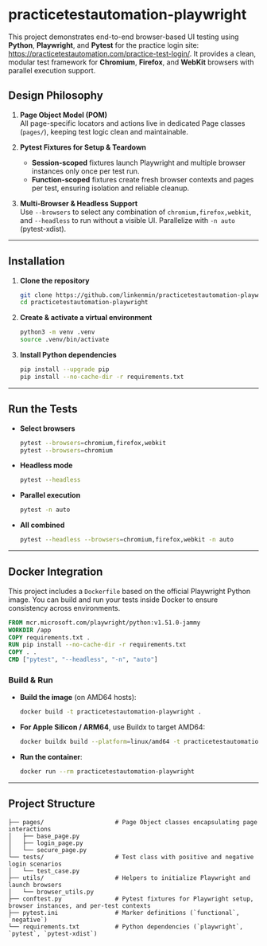# practicetestautomation-playwright

This project demonstrates end-to-end browser-based UI testing using **Python**, **Playwright**, and **Pytest** for the practice login site: https://practicetestautomation.com/practice-test-login/. It provides a clean, modular test framework for **Chromium**, **Firefox**, and **WebKit** browsers with parallel execution support.

## Design Philosophy

1. **Page Object Model (POM)**  
   All page-specific locators and actions live in dedicated Page classes (`pages/`), keeping test logic clean and maintainable.

2. **Pytest Fixtures for Setup & Teardown**  
   - **Session-scoped** fixtures launch Playwright and multiple browser instances only once per test run.  
   - **Function-scoped** fixtures create fresh browser contexts and pages per test, ensuring isolation and reliable cleanup.

3. **Multi-Browser & Headless Support**  
   Use `--browsers` to select any combination of `chromium,firefox,webkit`, and `--headless` to run without a visible UI. Parallelize with `-n auto` (pytest-xdist).

---

## Installation

1. **Clone the repository**

   ```bash
   git clone https://github.com/linkenmin/practicetestautomation-playwright.git
   cd practicetestautomation-playwright
   ```

2. **Create & activate a virtual environment**

   ```bash
   python3 -m venv .venv
   source .venv/bin/activate
   ```

3. **Install Python dependencies**

   ```bash
   pip install --upgrade pip
   pip install --no-cache-dir -r requirements.txt
   ```

---

## Run the Tests

- **Select browsers**  
  ```bash
  pytest --browsers=chromium,firefox,webkit
  pytest --browsers=chromium
  ```
- **Headless mode**  
  ```bash
  pytest --headless
  ```
- **Parallel execution**  
  ```bash
  pytest -n auto
  ```
- **All combined**  
  ```bash
  pytest --headless --browsers=chromium,firefox,webkit -n auto 
  ```

---

## Docker Integration

This project includes a `Dockerfile` based on the official Playwright Python image. You can build and run your tests inside Docker to ensure consistency across environments.

```dockerfile
FROM mcr.microsoft.com/playwright/python:v1.51.0-jammy
WORKDIR /app
COPY requirements.txt .
RUN pip install --no-cache-dir -r requirements.txt
COPY . .
CMD ["pytest", "--headless", "-n", "auto"]
```

### Build & Run

- **Build the image** (on AMD64 hosts):

  ```bash
  docker build -t practicetestautomation-playwright .
  ```

- **For Apple Silicon / ARM64**, use Buildx to target AMD64:

  ```bash
  docker buildx build --platform=linux/amd64 -t practicetestautomation-playwright .
  ```

- **Run the container**:

  ```bash
  docker run --rm practicetestautomation-playwright
  ```

---

## Project Structure

```
├── pages/                    # Page Object classes encapsulating page interactions
│   ├── base_page.py
│   ├── login_page.py
│   └── secure_page.py
└── tests/                    # Test class with positive and negative login scenarios
│   └── test_case.py          
├── utils/                    # Helpers to initialize Playwright and launch browsers
│   └── browser_utils.py      
├── conftest.py               # Pytest fixtures for Playwright setup, browser instances, and per-test contexts
├── pytest.ini                # Marker definitions (`functional`, `negative`)
└── requirements.txt          # Python dependencies (`playwright`, `pytest`, `pytest-xdist`)
```
